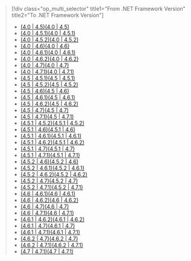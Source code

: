 > [!div class="op_multi_selector" title1="From .NET Framework Version" title2="To .NET Framework Version"]
> - [<span data-ttu-id="07c2e-101">(4.0 | 4.5)</span><span class="sxs-lookup"><span data-stu-id="07c2e-101">(4.0 | 4.5)</span></span>](~/docs/framework/migration-guide/retargeting/4.0-4.5.md)
> - [<span data-ttu-id="07c2e-102">(4.0 | 4.5.1)</span><span class="sxs-lookup"><span data-stu-id="07c2e-102">(4.0 | 4.5.1)</span></span>](~/docs/framework/migration-guide/retargeting/4.0-4.5.1.md)
> - [<span data-ttu-id="07c2e-103">(4.0 | 4.5.2)</span><span class="sxs-lookup"><span data-stu-id="07c2e-103">(4.0 | 4.5.2)</span></span>](~/docs/framework/migration-guide/retargeting/4.0-4.5.2.md)
> - [<span data-ttu-id="07c2e-104">(4.0 | 4.6)</span><span class="sxs-lookup"><span data-stu-id="07c2e-104">(4.0 | 4.6)</span></span>](~/docs/framework/migration-guide/retargeting/4.0-4.6.md)
> - [<span data-ttu-id="07c2e-105">(4.0 | 4.6.1)</span><span class="sxs-lookup"><span data-stu-id="07c2e-105">(4.0 | 4.6.1)</span></span>](~/docs/framework/migration-guide/retargeting/4.0-4.6.1.md)
> - [<span data-ttu-id="07c2e-106">(4.0 | 4.6.2)</span><span class="sxs-lookup"><span data-stu-id="07c2e-106">(4.0 | 4.6.2)</span></span>](~/docs/framework/migration-guide/retargeting/4.0-4.6.2.md)
> - [<span data-ttu-id="07c2e-107">(4.0 | 4.7)</span><span class="sxs-lookup"><span data-stu-id="07c2e-107">(4.0 | 4.7)</span></span>](~/docs/framework/migration-guide/retargeting/4.0-4.7.md)
> - [<span data-ttu-id="07c2e-108">(4.0 | 4.7.1)</span><span class="sxs-lookup"><span data-stu-id="07c2e-108">(4.0 | 4.7.1)</span></span>](~/docs/framework/migration-guide/retargeting/4.0-4.7.1.md)
> - [<span data-ttu-id="07c2e-109">(4.5 | 4.5.1)</span><span class="sxs-lookup"><span data-stu-id="07c2e-109">(4.5 | 4.5.1)</span></span>](~/docs/framework/migration-guide/retargeting/4.5-4.5.1.md)
> - [<span data-ttu-id="07c2e-110">(4.5 | 4.5.2)</span><span class="sxs-lookup"><span data-stu-id="07c2e-110">(4.5 | 4.5.2)</span></span>](~/docs/framework/migration-guide/retargeting/4.5-4.5.2.md)
> - [<span data-ttu-id="07c2e-111">(4.5 | 4.6)</span><span class="sxs-lookup"><span data-stu-id="07c2e-111">(4.5 | 4.6)</span></span>](~/docs/framework/migration-guide/retargeting/4.5-4.6.md)
> - [<span data-ttu-id="07c2e-112">(4.5 | 4.6.1)</span><span class="sxs-lookup"><span data-stu-id="07c2e-112">(4.5 | 4.6.1)</span></span>](~/docs/framework/migration-guide/retargeting/4.5-4.6.1.md)
> - [<span data-ttu-id="07c2e-113">(4.5 | 4.6.2)</span><span class="sxs-lookup"><span data-stu-id="07c2e-113">(4.5 | 4.6.2)</span></span>](~/docs/framework/migration-guide/retargeting/4.5-4.6.2.md)
> - [<span data-ttu-id="07c2e-114">(4.5 | 4.7)</span><span class="sxs-lookup"><span data-stu-id="07c2e-114">(4.5 | 4.7)</span></span>](~/docs/framework/migration-guide/retargeting/4.5-4.7.md)
> - [<span data-ttu-id="07c2e-115">(4.5 | 4.7.1)</span><span class="sxs-lookup"><span data-stu-id="07c2e-115">(4.5 | 4.7.1)</span></span>](~/docs/framework/migration-guide/retargeting/4.5-4.7.1.md)
> - [<span data-ttu-id="07c2e-116">(4.5.1 | 4.5.2)</span><span class="sxs-lookup"><span data-stu-id="07c2e-116">(4.5.1 | 4.5.2)</span></span>](~/docs/framework/migration-guide/retargeting/4.5.1-4.5.2.md)
> - [<span data-ttu-id="07c2e-117">(4.5.1 | 4.6)</span><span class="sxs-lookup"><span data-stu-id="07c2e-117">(4.5.1 | 4.6)</span></span>](~/docs/framework/migration-guide/retargeting/4.5.1-4.6.md)
> - [<span data-ttu-id="07c2e-118">(4.5.1 | 4.6.1)</span><span class="sxs-lookup"><span data-stu-id="07c2e-118">(4.5.1 | 4.6.1)</span></span>](~/docs/framework/migration-guide/retargeting/4.5.1-4.6.1.md)
> - [<span data-ttu-id="07c2e-119">(4.5.1 | 4.6.2)</span><span class="sxs-lookup"><span data-stu-id="07c2e-119">(4.5.1 | 4.6.2)</span></span>](~/docs/framework/migration-guide/retargeting/4.5.1-4.6.2.md)
> - [<span data-ttu-id="07c2e-120">(4.5.1 | 4.7)</span><span class="sxs-lookup"><span data-stu-id="07c2e-120">(4.5.1 | 4.7)</span></span>](~/docs/framework/migration-guide/retargeting/4.5.1-4.7.md)
> - [<span data-ttu-id="07c2e-121">(4.5.1 | 4.7.1)</span><span class="sxs-lookup"><span data-stu-id="07c2e-121">(4.5.1 | 4.7.1)</span></span>](~/docs/framework/migration-guide/retargeting/4.5.1-4.7.1.md)
> - [<span data-ttu-id="07c2e-122">(4.5.2 | 4.6)</span><span class="sxs-lookup"><span data-stu-id="07c2e-122">(4.5.2 | 4.6)</span></span>](~/docs/framework/migration-guide/retargeting/4.5.2-4.6.md)
> - [<span data-ttu-id="07c2e-123">(4.5.2 | 4.6.1)</span><span class="sxs-lookup"><span data-stu-id="07c2e-123">(4.5.2 | 4.6.1)</span></span>](~/docs/framework/migration-guide/retargeting/4.5.2-4.6.1.md)
> - [<span data-ttu-id="07c2e-124">(4.5.2 | 4.6.2)</span><span class="sxs-lookup"><span data-stu-id="07c2e-124">(4.5.2 | 4.6.2)</span></span>](~/docs/framework/migration-guide/retargeting/4.5.2-4.6.2.md)
> - [<span data-ttu-id="07c2e-125">(4.5.2 | 4.7)</span><span class="sxs-lookup"><span data-stu-id="07c2e-125">(4.5.2 | 4.7)</span></span>](~/docs/framework/migration-guide/retargeting/4.5.2-4.7.md)
> - [<span data-ttu-id="07c2e-126">(4.5.2 | 4.7.1)</span><span class="sxs-lookup"><span data-stu-id="07c2e-126">(4.5.2 | 4.7.1)</span></span>](~/docs/framework/migration-guide/retargeting/4.5.2-4.7.1.md)
> - [<span data-ttu-id="07c2e-127">(4.6 | 4.6.1)</span><span class="sxs-lookup"><span data-stu-id="07c2e-127">(4.6 | 4.6.1)</span></span>](~/docs/framework/migration-guide/retargeting/4.6-4.6.1.md)
> - [<span data-ttu-id="07c2e-128">(4.6 | 4.6.2)</span><span class="sxs-lookup"><span data-stu-id="07c2e-128">(4.6 | 4.6.2)</span></span>](~/docs/framework/migration-guide/retargeting/4.6-4.6.2.md)
> - [<span data-ttu-id="07c2e-129">(4.6 | 4.7)</span><span class="sxs-lookup"><span data-stu-id="07c2e-129">(4.6 | 4.7)</span></span>](~/docs/framework/migration-guide/retargeting/4.6-4.7.md)
> - [<span data-ttu-id="07c2e-130">(4.6 | 4.7.1)</span><span class="sxs-lookup"><span data-stu-id="07c2e-130">(4.6 | 4.7.1)</span></span>](~/docs/framework/migration-guide/retargeting/4.6-4.7.1.md)
> - [<span data-ttu-id="07c2e-131">(4.6.1 | 4.6.2)</span><span class="sxs-lookup"><span data-stu-id="07c2e-131">(4.6.1 | 4.6.2)</span></span>](~/docs/framework/migration-guide/retargeting/4.6.1-4.6.2.md)
> - [<span data-ttu-id="07c2e-132">(4.6.1 | 4.7)</span><span class="sxs-lookup"><span data-stu-id="07c2e-132">(4.6.1 | 4.7)</span></span>](~/docs/framework/migration-guide/retargeting/4.6.1-4.7.md)
> - [<span data-ttu-id="07c2e-133">(4.6.1 | 4.7.1)</span><span class="sxs-lookup"><span data-stu-id="07c2e-133">(4.6.1 | 4.7.1)</span></span>](~/docs/framework/migration-guide/retargeting/4.6.1-4.7.1.md)
> - [<span data-ttu-id="07c2e-134">(4.6.2 | 4.7)</span><span class="sxs-lookup"><span data-stu-id="07c2e-134">(4.6.2 | 4.7)</span></span>](~/docs/framework/migration-guide/retargeting/4.6.2-4.7.md)
> - [<span data-ttu-id="07c2e-135">(4.6.2 | 4.7.1)</span><span class="sxs-lookup"><span data-stu-id="07c2e-135">(4.6.2 | 4.7.1)</span></span>](~/docs/framework/migration-guide/retargeting/4.6.2-4.7.1.md)
> - [<span data-ttu-id="07c2e-136">(4.7 | 4.7.1)</span><span class="sxs-lookup"><span data-stu-id="07c2e-136">(4.7 | 4.7.1)</span></span>](~/docs/framework/migration-guide/retargeting/4.7-4.7.1.md)
